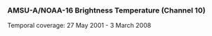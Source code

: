 ### AMSU-A/NOAA-16 Brightness Temperature (Channel 10)
Temporal coverage: 27 May 2001 - 3 March 2008
